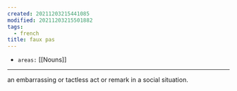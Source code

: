 ```yaml
---
created: 20211203215441085
modified: 20211203215501882
tags:
  - french
title: faux pas
---
```


- `areas:` [[Nouns]]

---

an embarrassing or tactless act or remark in a social situation.
